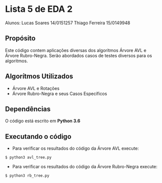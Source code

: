 # Lista 5 de EDA 2

Alunos:
Lucas Soares 14/0151257
Thiago Ferreira 15/0149948

## Propósito

Este código contem aplicações diversas dos algoritmos Árvore AVL e Árvore Rubro-Negra. Serão abordados casos de testes diversos para os algoritmos.

## Algorítmos Utilizados

* Árvore AVL e Rotações
* Árvore Rubro-Negra e seus Casos Específicos

## Dependências

O código está escrito em **Python 3.6**
## Executando o código

* Para verificar os resultados do código da Árvore AVL execute:

```
$ python3 avl_tree.py

```
* Para verificar os resultados do código da Árvore Rubro-Negra execute:

```
$ python3 rb_tree.py

```
